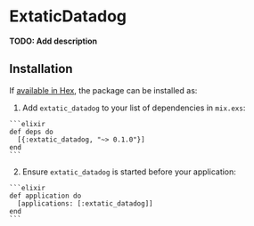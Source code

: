 # ExtaticDatadog

**TODO: Add description**

## Installation

If [available in Hex](https://hex.pm/docs/publish), the package can be installed as:

  1. Add `extatic_datadog` to your list of dependencies in `mix.exs`:

    ```elixir
    def deps do
      [{:extatic_datadog, "~> 0.1.0"}]
    end
    ```

  2. Ensure `extatic_datadog` is started before your application:

    ```elixir
    def application do
      [applications: [:extatic_datadog]]
    end
    ```

